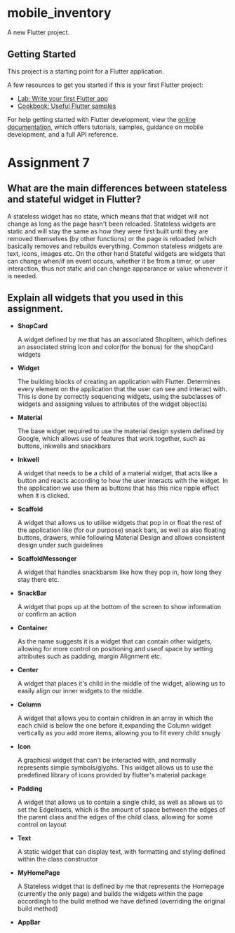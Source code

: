 # mobile_inventory

A new Flutter project.

## Getting Started

This project is a starting point for a Flutter application.

A few resources to get you started if this is your first Flutter project:

- [Lab: Write your first Flutter app](https://docs.flutter.dev/get-started/codelab)
- [Cookbook: Useful Flutter samples](https://docs.flutter.dev/cookbook)

For help getting started with Flutter development, view the
[online documentation](https://docs.flutter.dev/), which offers tutorials,
samples, guidance on mobile development, and a full API reference.

# Assignment 7

## What are the main differences between stateless and stateful widget in Flutter?
A stateless widget has no state, which means that that widget will not change as long as the page hasn't been reloaded. Stateless widgets are static and will stay the same as how they were first built until they are removed themselves (by other functions) or the page is reloaded (which basically removes and rebuilds everything. Common stateless widgets are text, icons, images etc. On the other hand Stateful widgets are widgets that can change when/if an event occurs, whether it be from a timer, or user interaction, thus not static and can change appearance or value whenever it is needed. 

## Explain all widgets that you used in this assignment.
* **ShopCard**

  A widget defined by me that has an associated ShopItem, which defines an associated string Icon and color(for the bonus) for the shopCard widgets

* **Widget**

  The building blocks of creating an application with Flutter. Determines every element on the application that the user can see and interact with. This is done by correctly sequencing widgets, using the subclasses of widgets and assigning values to attributes of the widget object(s)

* **Material**

  The base widget required to use the material design system defined by Google, which allows use of features that work together, such as buttons, inkwells and snackbars

* **Inkwell**

  A widget that needs to be a child of a material widget, that acts like a button and reacts according to how the user interacts with the widget. In the application we use them as buttons that has this nice ripple effect when it is clicked.

* **Scaffold**

  A widget that allows us to utilise widgets that pop in or float the rest of the application like (for our purpose) snack bars, as well as also floating buttons, drawers, while following Material Design and allows consistent design under such guidelines

* **ScaffoldMessenger**

  A widget that handles snackbarsm like how they pop in, how long they stay there etc.

* **SnackBar**

  A widget that pops up at the bottom of the screen to show information or confirm an action

* **Container**

  As the name suggests it is a widget that can contain other widgets, allowing for more control on positioning and useof space by setting attributes such as padding, margin Alignment etc.

* **Center**

  A widget that places it's child in the middle of the widget, allowing us to easily align our inner widgets to the middle.

* **Column**

  A widget that allows you to contain children in an array in which the each child is below the one before it,expanding the Column widget vertically as you add more items, allowing you to fit every child snugly

* **Icon**

  A graphical widget that can't be interacted with, and normally represents simple symbols/glyphs. This widget allows us to use the predefined library of icons provided by flutter's material package

* **Padding**

  A widget that allows us to contain a single child, as well as allows us to set the EdgeInsets, which is the amount of space between the edges of the parent class and the edges of the child class, allowing for some control on layout

* **Text**

  A static widget that can display text, with formatting and styling defined within the class constructor

* **MyHomePage**

  A Stateless widget that is defined by me that represents the Homepage (currently the only page) and builds the widgets within the page accordingh to the build method we have defined (overriding the original build method)


* **AppBar**
